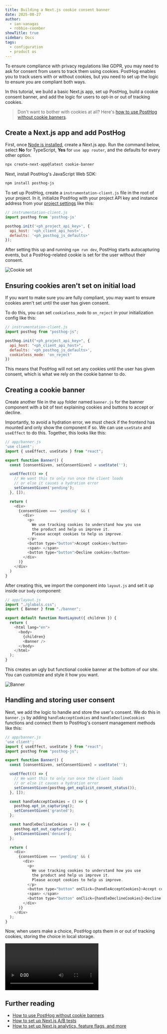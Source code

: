 ```yaml
---
title: Building a Next.js cookie consent banner
date: 2025-08-27
author:
  - ian-vanagas
  - robbie-coomber
showTitle: true
sidebar: Docs
tags:
  - configuration
  - product os
---
```


To ensure compliance with privacy regulations like GDPR, you may need to ask for consent from users to track them using cookies. PostHog enables you to track users with or without cookies, but you need to set up the logic to ensure you are compliant both ways.

In this tutorial, we build a basic Next.js app, set up PostHog, build a cookie consent banner, and add the logic for users to opt-in or out of tracking cookies.

> Don't want to bother with cookies at all? Here's [how to use PostHog without cookie banners](/tutorials/cookieless-tracking).

## Create a Next.js app and add PostHog

First, once [Node is installed](https://nodejs.dev/en/learn/how-to-install-nodejs/), create a Next.js app. Run the command below, select **No** for TypeScript, **Yes** for `use app router`, and the defaults for every other option.

```bash
npx create-next-app@latest cookie-banner
```

Next, install PostHog's JavaScript Web SDK:

```bash
npm install posthog-js
```

To set up PostHog, create a `instrumentation-client.js` file in the root of your project. In it, initialize PostHog with your project API key and instance address from your [project settings](https://app.posthog.com/project/settings) like this:

```js
// instrumentation-client.js
import posthog from 'posthog-js'

posthog.init('<ph_project_api_key>', {
  api_host: '<ph_client_api_host>',
  defaults: '<ph_posthog_js_defaults>'
});
```

After setting this up and running `npm run dev`, PostHog starts autocapturing events, but a PostHog-related cookie is set for the user without their consent.

![Cookie set](https://res.cloudinary.com/dmukukwp6/image/upload/v1710055416/posthog.com/contents/images/tutorials/nextjs-cookie-banner/cookie.png)

## Ensuring cookies aren't set on initial load

If you want to make sure you are fully compliant, you may want to ensure cookies aren't set until the user has given consent.

To do this, you can set `cookieless_mode` to `on_reject` in your initialization config like this:

```js
// instrumentation-client.js
import posthog from "posthog-js";

posthog.init("<ph_project_api_key>", {
  api_host: "<ph_client_api_host>",
  defaults: '<ph_posthog_js_defaults>',
  cookieless_mode: 'on_reject'
})
```

This means that PostHog will not set any cookies until the user has given consent, which is what we rely on the cookie banner to do.

## Creating a cookie banner

Create another file in the `app` folder named `banner.js` for the banner component with a bit of text explaining cookies and buttons to accept or decline.

Importantly, to avoid a hydration error, we must check if the frontend has mounted and only show the component if so. We can use `useState` and `useEffect` to do this. Together, this looks like this:

```js
// app/banner.js
'use client';
import { useEffect, useState } from "react";

export function Banner() {
  const [consentGiven, setConsentGiven] = useState('');

  useEffect(() => {
    // We want this to only run once the client loads
    // or else it causes a hydration error
    setConsentGiven('pending');
  }, []);

  return (
    <div>
      {consentGiven === 'pending' && (
        <div>
          <p>
            We use tracking cookies to understand how you use 
            the product and help us improve it.
            Please accept cookies to help us improve.
          </p>
          <button type="button">Accept cookies</button>
          <span> </span>
          <button type="button">Decline cookies</button>
        </div>
      )}
    </div>
  )
}
```

After creating this, we import the component into `layout.js` and set it up inside our `body` component:

```js
// app/layout.js
import "./globals.css";
import { Banner } from "./banner";

export default function RootLayout({ children }) {
  return (
    <html lang="en">
      <body>
        {children}
        <Banner />
      </body>
    </html>
  );
}

```

This creates an ugly but functional cookie banner at the bottom of our site. You can customize and style it how you want.

![Banner](https://res.cloudinary.com/dmukukwp6/image/upload/v1710055416/posthog.com/contents/images/tutorials/nextjs-cookie-banner/banner.png)

## Handling and storing user consent

Next, we add the logic to handle and store the user's consent. We do this in `banner.js` by adding `handleAcceptCookies` and `handleDeclineCookies` functions and connect them to PostHog's consent management methods like this:

```js
// app/banner.js
'use client';
import { useEffect, useState } from "react";
import posthog from "posthog-js";

export function Banner() {
  const [consentGiven, setConsentGiven] = useState('');

  useEffect(() => {
    // We want this to only run once the client loads
    // or else it causes a hydration error
    setConsentGiven(posthog.get_explicit_consent_status());
  }, []);

  const handleAcceptCookies = () => {
    posthog.opt_in_capturing();
    setConsentGiven('granted');
  };

  const handleDeclineCookies = () => {
    posthog.opt_out_capturing();
    setConsentGiven('denied');
  };

  return (
    <div>
      {consentGiven === 'pending' && (
        <div>
          <p>
            We use tracking cookies to understand how you use 
            the product and help us improve it.
            Please accept cookies to help us improve.
          </p>
          <button type="button" onClick={handleAcceptCookies}>Accept cookies</button>
          <span> </span>
          <button type="button" onClick={handleDeclineCookies}>Decline cookies</button>
        </div>
      )}
    </div>
  );
}
```

Now, when users make a choice, PostHog opts them in or out of tracking cookies, storing the choice in local storage.

![Full cookie banner demo](https://res.cloudinary.com/dmukukwp6/video/upload/cookie_73efa36bc7.mp4)

## Further reading

- [How to use PostHog without cookie banners](/tutorials/cookieless-tracking)
- [How to set up Next.js A/B tests](/tutorials/nextjs-ab-tests)
- [How to set up Next.js analytics, feature flags, and more](/tutorials/nextjs-analytics)

<NewsletterForm />